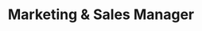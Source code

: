---
draft: false
name: "Christa Summerville"
title: "Marketing & Sales Manager"
avatar: {
    src: "https://i.postimg.cc/SK6M2wqN/Christa.jpg",
    alt: "Christa Summerville"
}
publishDate: "2022-11-08 15:39"
---